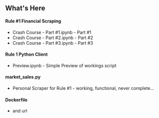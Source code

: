 ## What's Here
#### Rule #1 Financial Scraping 
- Crash Course - Part #1.ipynb - Part #1
- Crash Course - Part #2.ipynb - Part #2
- Crash Course - Part #3.ipynb - Part #3
#### Rule 1 Python Client 
- Preview.ipynb - Simple Preview of workings script
#### market_sales.py 
- Personal Scraper for Rule #1 - working, functional, never complete...
#### Dockerfile 
- and url
